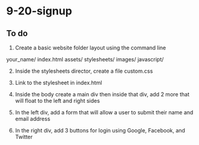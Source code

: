 # 9-20-signup

## To do

1. Create a basic website folder layout using the command line

your_name/
    index.html
    assets/
        stylesheets/
        images/
        javascript/

2. Inside the stylesheets director, create a file custom.css

3. Link to the stylesheet in index.html

4. Inside the body create a main div then inside that div, add 2 more that will float to the left and right sides

5. In the left div, add a form that will allow a user to submit their name and email address

6. In the right div, add 3 buttons for login using Google, Facebook, and Twitter
